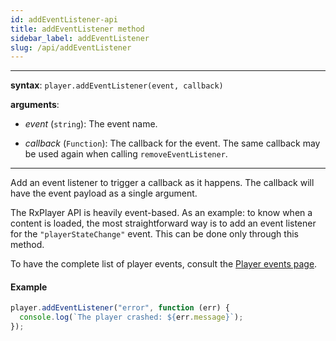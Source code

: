 ```yaml
---
id: addEventListener-api
title: addEventListener method
sidebar_label: addEventListener
slug: /api/addEventListener
---
```


---

**syntax**: `player.addEventListener(event, callback)`

**arguments**:

- _event_ (`string`): The event name.

- _callback_ (`Function`): The callback for the event.
  The same callback may be used again when calling `removeEventListener`.

---

Add an event listener to trigger a callback as it happens. The callback will
have the event payload as a single argument.

The RxPlayer API is heavily event-based. As an example: to know when a content
is loaded, the most straightforward way is to add an event listener for the
`"playerStateChange"` event. This can be done only through this method.

To have the complete list of player events, consult the [Player events
page](../events.md).

#### Example

```js
player.addEventListener("error", function (err) {
  console.log(`The player crashed: ${err.message}`);
});
```

